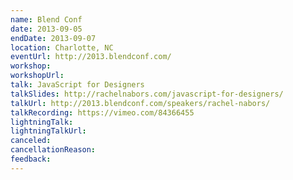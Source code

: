 ```yaml
---
name: Blend Conf
date: 2013-09-05
endDate: 2013-09-07
location: Charlotte, NC
eventUrl: http://2013.blendconf.com/
workshop:
workshopUrl:
talk: JavaScript for Designers
talkSlides: http://rachelnabors.com/javascript-for-designers/
talkUrl: http://2013.blendconf.com/speakers/rachel-nabors/
talkRecording: https://vimeo.com/84366455
lightningTalk:
lightningTalkUrl:
canceled:
cancellationReason:
feedback:
---
```

